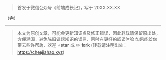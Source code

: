 > 首发于微信公众号《前端成长记》，写于 20XX.XX.XX



（完）

---
> 本文为原创文章，可能会更新知识点及修正错误，因此转载请保留原出处，方便溯源，避免陈旧错误知识的误导，同时有更好的阅读体验
如果能给您带去些许帮助，欢迎 ⭐️**star** 或 ✏️ **fork**
(转载请注明出处：https://chenjiahao.xyz)
